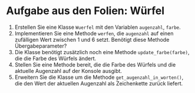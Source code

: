 # Aufgabe aus den Folien: Würfel

1. Erstellen Sie eine Klasse `Wuerfel` mit den Variablen `augenzahl`, `farbe`.
2. Implementieren Sie eine Methode `werfen`, die `augenzahl` auf einen zufälligen Wert zwischen 1 und 6 setzt. Benötigt diese Methode Übergabeparameter?
3. Die Klasse benötigt zusätzlich noch eine Methode `update_farbe(farbe)`, die die Farbe des Würfels ändert.
4. Stellen Sie eine Methode bereit, die die Farbe des Würfels und die aktuelle Augenzahl auf der Konsole ausgibt.
5. Erweitern Sie die Klasse um die Methode `get_augenzahl_in_worten()`, die den Wert der aktuellen Augenzahl als Zeichenkette zurück liefert.
